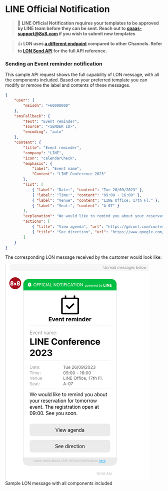 # LINE Official Notification

> 🚧 **LINE Official Notification requires your templates to be approved by LINE team before they can be sent. Reach out to [cpaas-support@8x8.com](mailto:cpaas-support@8x8.com) if you wish to submit new templates**
> 
> 

> 👍 **LON uses [a different endpoint](https://chatapps.8x8.com/api/v1/subaccounts/%7BsubAccountId%7D/lon) compared to other Channels. Refer to [LON Send API](/connect/reference/send-lon-message) for the full API reference.**
> 
> 

### Sending an Event reminder notification

This sample API request shows the full capability of LON message, with all the components included. Based on your preferred template you can modify or remove the label and contents of these messages.

```json
{
    "user": {
        "msisdn": "+60000000"
    },
    "smsFallback": {
        "text": "Event reminder",
        "source": "<SENDER ID>",
        "encoding": "auto"
    },
    "content": {
        "title": "Event reminder",
        "company": "LINE",
        "icon": "calendarCheck",
        "emphasis": {
            "label": "Event name",
            "Content": "LINE Conference 2023"
        },
        "list": [
            { "label": "Date:", "content": "Tue 26/09/2023" },
            { "label": "Time:", "content": "09:00 - 16:00" },
            { "label": "Venue", "content": "LINE Office, 17th Fl." },
            { "label": "Seat:", "content": "A-07" }
        ],
        "explanation": "We would like to remind you about your reservation for tomorrow event. The registration open at 09:00. See you soon.",
        "actions": [
            { "title": "View agenda", "url": "https://gdconf.com/conference" },
            { "title": "See direction", "url": "https://www.google.com/maps" }
        ]
    }
}

```

The corresponding LON message received by the customer would look like:

![Sample LON message with all components included](../images/85b76de-LON_Event_Reminder.png)Sample LON message with all components included
